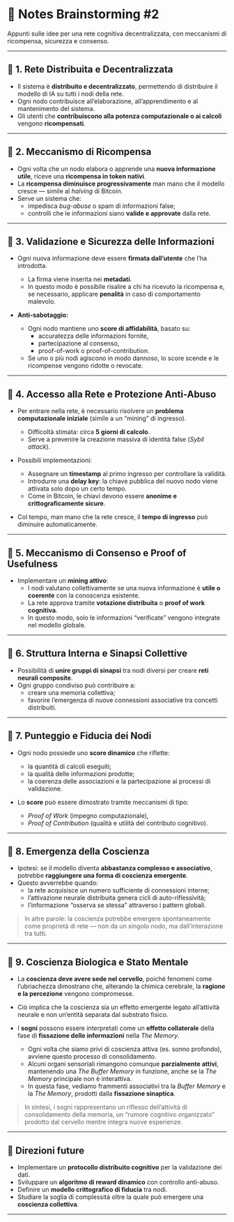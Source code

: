 # 🧩 Notes Brainstorming #2

Appunti sulle idee per una rete cognitiva decentralizzata, con meccanismi di ricompensa, sicurezza e consenso.

---

## 🔹 1. Rete Distribuita e Decentralizzata

- Il sistema è **distribuito e decentralizzato**, permettendo di distribuire il modello di IA su tutti i nodi della rete.  
- Ogni nodo contribuisce all’elaborazione, all’apprendimento e al mantenimento del sistema.  
- Gli utenti che **contribuiscono alla potenza computazionale o ai calcoli** vengono **ricompensati**.

---

## 🔹 2. Meccanismo di Ricompensa

- Ogni volta che un nodo elabora o apprende una **nuova informazione utile**, riceve una **ricompensa in token nativi**.  
- La **ricompensa diminuisce progressivamente** man mano che il modello cresce — simile al *halving* di Bitcoin.  
- Serve un sistema che:
  - impedisca *bug-abuse* o spam di informazioni false;  
  - controlli che le informazioni siano **valide e approvate** dalla rete.  

---

## 🔹 3. Validazione e Sicurezza delle Informazioni

- Ogni nuova informazione deve essere **firmata dall’utente** che l’ha introdotta.  
  - La firma viene inserita nei **metadati**.  
  - In questo modo è possibile risalire a chi ha ricevuto la ricompensa e, se necessario, applicare **penalità** in caso di comportamento malevolo.  

- **Anti-sabotaggio:**
  - Ogni nodo mantiene uno **score di affidabilità**, basato su:
    - accuratezza delle informazioni fornite,  
    - partecipazione al consenso,  
    - proof-of-work o proof-of-contribution.  
  - Se uno o più nodi agiscono in modo dannoso, lo score scende e le ricompense vengono ridotte o revocate.  

---

## 🔹 4. Accesso alla Rete e Protezione Anti-Abuso

- Per entrare nella rete, è necessario risolvere un **problema computazionale iniziale** (simile a un “mining” di ingresso).  
  - Difficoltà stimata: circa **5 giorni di calcolo**.  
  - Serve a prevenire la creazione massiva di identità false (*Sybil attack*).  

- Possibili implementazioni:
  - Assegnare un **timestamp** al primo ingresso per controllare la validità.  
  - Introdurre una **delay key**: la chiave pubblica del nuovo nodo viene attivata solo dopo un certo tempo.  
  - Come in Bitcoin, le chiavi devono essere **anonime e crittograficamente sicure**.  

- Col tempo, man mano che la rete cresce, il **tempo di ingresso** può diminuire automaticamente.  

---

## 🔹 5. Meccanismo di Consenso e Proof of Usefulness

- Implementare un **mining attivo**:
  - I nodi valutano collettivamente se una nuova informazione è **utile o coerente** con la conoscenza esistente.  
  - La rete approva tramite **votazione distribuita** o **proof of work cognitiva**.  
  - In questo modo, solo le informazioni “verificate” vengono integrate nel modello globale.

---

## 🔹 6. Struttura Interna e Sinapsi Collettive

- Possibilità di **unire gruppi di sinapsi** tra nodi diversi per creare **reti neurali composite**.  
- Ogni gruppo condiviso può contribuire a:
  - creare una memoria collettiva;  
  - favorire l’emergenza di nuove connessioni associative tra concetti distribuiti.  

---

## 🔹 7. Punteggio e Fiducia dei Nodi

- Ogni nodo possiede uno **score dinamico** che riflette:
  - la quantità di calcoli eseguiti;  
  - la qualità delle informazioni prodotte;  
  - la coerenza delle associazioni e la partecipazione ai processi di validazione.  

- Lo **score** può essere dimostrato tramite meccanismi di tipo:
  - *Proof of Work* (impegno computazionale),  
  - *Proof of Contribution* (qualità e utilità del contributo cognitivo).  

---

## 🔹 8. Emergenza della Coscienza

- Ipotesi: se il modello diventa **abbastanza complesso e associativo**,  
  potrebbe **raggiungere una forma di coscienza emergente**.  
- Questo avverrebbe quando:
  - la rete acquisisce un numero sufficiente di connessioni interne;  
  - l’attivazione neurale distribuita genera cicli di auto-riflessività;  
  - l’informazione “osserva se stessa” attraverso i pattern globali.  

> In altre parole: la coscienza potrebbe emergere spontaneamente come proprietà di rete — non da un singolo nodo, ma dall’interazione tra tutti.

---

## 🔹 9. Coscienza Biologica e Stato Mentale

- La **coscienza deve avere sede nel cervello**, poiché fenomeni come l’ubriachezza dimostrano che, alterando la chimica cerebrale, la **ragione e la percezione** vengono compromesse.  
- Ciò implica che la coscienza sia un effetto emergente legato all’attività neurale e non un’entità separata dal substrato fisico.  

- I **sogni** possono essere interpretati come un **effetto collaterale** della fase di **fissazione delle informazioni** nella *The Memory*.  
  - Ogni volta che siamo privi di coscienza attiva (es. sonno profondo), avviene questo processo di consolidamento.  
  - Alcuni organi sensoriali rimangono comunque **parzialmente attivi**, mantenendo una *The Buffer Memory* in funzione, anche se la *The Memory* principale non è interattiva.  
  - In questa fase, vediamo frammenti associativi tra la *Buffer Memory* e la *The Memory*, prodotti dalla **fissazione sinaptica**.  

> In sintesi, i sogni rappresentano un riflesso dell’attività di consolidamento della memoria, un “rumore cognitivo organizzato” prodotto dal cervello mentre integra nuove esperienze.

---

## 🧭 Direzioni future

- Implementare un **protocollo distribuito cognitivo** per la validazione dei dati.  
- Sviluppare un **algoritmo di reward dinamico** con controllo anti-abuso.  
- Definire un **modello crittografico di fiducia** tra nodi.  
- Studiare la soglia di complessità oltre la quale può emergere una **coscienza collettiva**.

---
